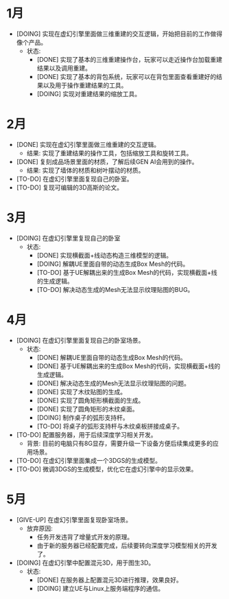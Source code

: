 # 1月
- [DOING] 实现在虚幻引擎里面做三维重建的交互逻辑，开始把目前的工作做得像个产品。
	- 状态: 
		- [DONE] 实现了基本的三维重建操作台，玩家可以走近操作台加载重建结果以及调用重建。
		- [DONE] 实现了基本的背包系统，玩家可以在背包里面查看重建好的结果以及用于操作重建结果的工具。
		- [DOING] 实现对重建结果的缩放工具。

# 2月
- [DONE] 实现在虚幻引擎里面做三维重建的交互逻辑。
	- 结果: 实现了重建结果的操作工具，包括缩放工具和旋转工具。
- [DONE] 复刻成品场景里面的材质，了解后续GEN AI会用到的操作。
	- 结果: 实现了墙体的材质和树叶摆动的材质。
- [TO-DO] 在虚幻引擎里面复现自己的卧室。
- [TO-DO] 复现可编辑的3D高斯的论文。

# 3月
- [DOING] 在虚幻引擎里复现自己的卧室
	- 状态:
		- [DONE] 实现横截面+线动态构造三维模型的逻辑。
		- [DOING] 解耦UE里面自带的动态生成Box Mesh的代码。
		- [TO-DO] 基于UE解耦出来的生成Box Mesh的代码，实现横截面+线的生成逻辑。
		- [TO-DO] 解决动态生成的Mesh无法显示纹理贴图的BUG。
# 4月
- [DOING] 在虚幻引擎里面复现自己的卧室场景。
	- 状态:
		- [DONE] 解耦UE里面自带的动态生成Box Mesh的代码。
		- [DONE] 基于UE解耦出来的生成Box Mesh的代码，实现横截面+线的生成逻辑。
		- [DONE] 解决动态生成的Mesh无法显示纹理贴图的问题。
		- [DONE] 实现了木纹贴图的生成。
		- [DONE] 实现了圆角矩形横截面的生成。
		- [DONE] 实现了圆角矩形的木纹桌面。
		- [DOING] 制作桌子的弧形支持杆。
		- [TO-DO] 将桌子的弧形支持杆与木纹桌板拼接成桌子。
- [TO-DO] 配置服务器，用于后续深度学习相关开发。
	- 背景: 目前的电脑只有8G显存，需要升级一下设备方便后续集成更多的应用场景。
- [TO-DO] 在虚幻引擎里面集成一个3DGS的生成模型。
- [TO-DO] 微调3DGS的生成模型，优化它在虚幻引擎中的显示效果。

# 5月
- [GIVE-UP] 在虚幻引擎里面复现卧室场景。
	- 放弃原因: 
		- 任务开发违背了增量式开发的原理。
		- 由于新的服务器已经配置完成，后续要转向深度学习模型相关的开发了。
- [DOING] 在虚幻引擎中配置混元3D，用于图生3D。
	- 状态:
		- [DONE] 在服务器上配置混元3D进行推理，效果良好。
		- [DOING] 建立UE与Linux上服务端程序的通信。